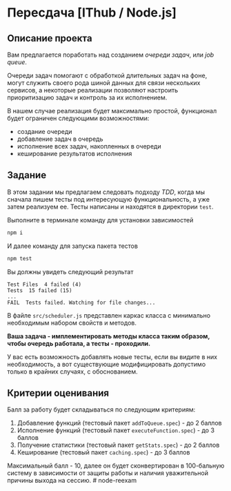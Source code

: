 # Пересдача [IThub / Node.js]

## Описание проекта

Вам предлагается поработать над созданием *очереди задач*, или *job queue*.

Очереди задач помогают с обработкой длительных задач на фоне, могут служить своего рода шиной данных для связи нескольких сервисов, а некоторые реализации позволяют настроить приоритизацию задач и контроль за их исполнением.

В нашем случае реализация будет максимально простой, функционал будет ограничен следующими возможностями:
- создание очереди
- добавление задач в очередь
- исполнение всех задач, накопленных в очереди
- кеширование результатов исполнения

## Задание

В этом задании мы предлагаем следовать подходу *TDD*, когда мы сначала пишем тесты под интересующую функциональность, а уже затем реализуем ее. Тесты написаны и находятся в директории `test`.

Выполните в терминале команду для установки зависимостей

```sh
npm i
```

И далее команду для запуска пакета тестов

```sh
npm test
```

Вы должны увидеть следующий результат

```
Test Files  4 failed (4)
Tests  15 failed (15)
...
FAIL  Tests failed. Watching for file changes...
```

В файле `src/scheduler.js` представлен каркас класса с минимально необходимым набором свойств и методов.

**Ваша задача - имплементировать методы класса таким образом, чтобы очередь работала, а тесты - проходили.**

У вас есть возможность добавлять новые тесты, если вы видите в них необходимость, а вот существующие модифицировать допустимо только в крайних случаях, с обоснованием.

## Критерии оценивания

Балл за работу будет складываться по следующим критериям:
1. Добавление функций (тестовый пакет `addToQueue.spec`) - до 2 баллов
2. Исполнение функций (тестовый пакет `executeFunction.spec`) - до 3 баллов
3. Получение статистики (тестовый пакет `getStats.spec`) - до 2 баллов
4. Кеширование (тестовый пакет `caching.spec`) - до 3 баллов

Максимальный балл - 10, далее он будет сконвертирован в 100-бальную систему в зависимости от защиты работы и наличия уважительной причины выхода на сессию.
#   n o d e - r e e x a m  
 